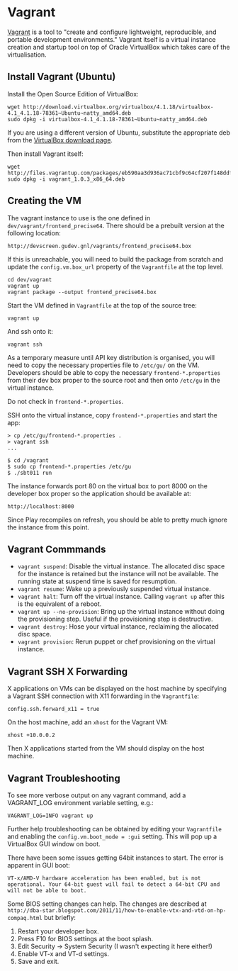 Vagrant
=======

[Vagrant][vagrant] is a tool to "create and configure lightweight, reproducible,
and portable development environments." Vagrant itself is a virtual instance
creation and startup tool on top of Oracle VirtualBox which takes care of the
virtualisation.


Install Vagrant (Ubuntu)
------------------------
Install the Open Source Edition of VirtualBox:

    wget http://download.virtualbox.org/virtualbox/4.1.18/virtualbox-4.1_4.1.18-78361~Ubuntu~natty_amd64.deb
    sudo dpkg -i virtualbox-4.1_4.1.18-78361~Ubuntu~natty_amd64.deb

If you are using a different version of Ubuntu, substitute the appropriate
deb from the [VirtualBox download page][virtualbox-download].

Then install Vagrant itself:

    wget http://files.vagrantup.com/packages/eb590aa3d936ac71cbf9c64cf207f148ddfc000a/vagrant_1.0.3_x86_64.deb
    sudo dpkg -i vagrant_1.0.3_x86_64.deb


Creating the VM
---------------
The vagrant instance to use is the one defined in
`dev/vagrant/frontend_precise64`. There should be a prebuilt version at the
following location:

    http://devscreen.gudev.gnl/vagrants/frontend_precise64.box

If this is unreachable, you will need to build the package from scratch and
update the `config.vm.box_url` property of the `Vagrantfile` at the top level.

    cd dev/vagrant
    vagrant up
    vagrant package --output frontend_precise64.box

Start the VM defined in `Vagrantfile` at the top of the source tree:

    vagrant up

And ssh onto it:

    vagrant ssh

As a temporary measure until API key distribution is organised, you will need to
copy the necessary properties file to `/etc/gu/` on the VM. Developers should
be able to copy the necessary `frontend-*.properties` from their dev box
proper to the source root and then onto `/etc/gu` in the virtual instance.

Do not check in `frontend-*.properties`.

SSH onto the virtual instance, copy `frontend-*.properties` and start
the app:

    > cp /etc/gu/frontend-*.properties .
    > vagrant ssh
    ...

    $ cd /vagrant
    $ sudo cp frontend-*.properties /etc/gu
    $ ./sbt011 run

The instance forwards port 80 on the virtual box to port 8000 on the developer
box proper so the application should be available at:

    http://localhost:8000

Since Play recompiles on refresh, you should be able to pretty much ignore the
instance from this point.


Vagrant Commmands
-----------------

* `vagrant suspend`: Disable the virtual instance. The
  allocated disc space for the instance is retained but the instance will not be
  available. The running state at suspend time is saved for resumption.
* `vagrant resume`: Wake up a previously suspended virtual
  instance.
* `vagrant halt`: Turn off the virtual instance. Calling
  `vagrant up` after this is the equivalent of a reboot.
* `vagrant up --no-provision`: Bring up the virtual instance
  without doing the provisioning step. Useful if the provisioning step is
  destructive.
* `vagrant destroy`: Hose your virtual instance, reclaiming the
  allocated disc space.
* `vagrant provision`: Rerun puppet or chef provisioning on the
  virtual instance.


Vagrant SSH X Forwarding
------------------------
X applications on VMs can be displayed on the host machine by specifying a
Vagrant SSH connection with X11 forwarding in the `Vagrantfile`:

    config.ssh.forward_x11 = true

On the host machine, add an `xhost` for the Vagrant VM:

    xhost +10.0.0.2

Then X applications started from the VM should display on the host machine.


Vagrant Troubleshooting
-----------------------
To see more verbose output on any vagrant command, add a VAGRANT_LOG environment
variable setting, e.g.:

    VAGRANT_LOG=INFO vagrant up

Further help troubleshooting can be obtained by editing your `Vagrantfile` and
enabling the `config.vm.boot_mode = :gui` setting. This will pop up a VirtualBox
GUI window on boot.

There have been some issues getting 64bit instances to start. The error is
apparent in GUI boot:

    VT-x/AMD-V hardware acceleration has been enabled, but is not
    operational. Your 64-bit guest will fail to detect a 64-bit CPU and
    will not be able to boot.

Some BIOS setting changes can help. The changes are described at
`http://dba-star.blogspot.com/2011/11/how-to-enable-vtx-and-vtd-on-hp-compaq.html`
but briefly:

1. Restart your developer box.
2. Press F10 for BIOS settings at the boot splash.
3. Edit Security -> System Security (I wasn't expecting it here either!)
4. Enable VT-x and VT-d settings.
5. Save and exit.


[vagrant]: http://vagrantup.com
[virtualbox-download]: https://www.virtualbox.org/wiki/Linux_Downloads
